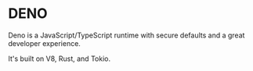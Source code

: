 # DENO

Deno is a JavaScript/TypeScript runtime with secure defaults and a great developer experience.

It's built on V8, Rust, and Tokio.
